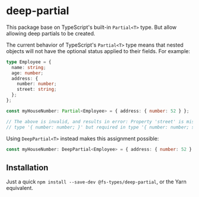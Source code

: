 # deep-partial

This package base on TypeScript's built-in `Partial<T>` type. But allow allowing deep
partials to be created.

The current behavior of TypeScript's `Partial<T>` type means that nested objects
will not have the optional status applied to their fields. For example:

```typescript
type Employee = {
  name: string;
  age: number;
  address: {
    number: number;
    street: string;
  };
};

const myHouseNumber: Partial<Employee> = { address: { number: 52 } };

// The above is invalid, and results in error: Property 'street' is missing in
// type '{ number: number; }' but required in type '{ number: number; street: string; }'.
```

Using `DeepPartial<T>` instead makes this assignment possible:

```typescript
const myHouseNumber: DeepPartial<Employee> = { address: { number: 52 } };
```

## Installation

Just a quick `npm install --save-dev @fs-types/deep-partial`, or the Yarn
equivalent.
